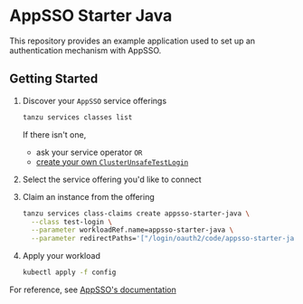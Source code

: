 # AppSSO Starter Java

This repository provides an example application used to set up an authentication mechanism with AppSSO.

## Getting Started

1. Discover your `AppSSO` service offerings

   ```bash
   tanzu services classes list
   ```

   If there isn't one,

   - ask your service operator `OR`
   - [create your own `ClusterUnsafeTestLogin`](https://docs.vmware.com/en/VMware-Tanzu-Application-Platform/1.6/tap/app-sso-reference-api-clusterunsafetestlogin.html)

1. Select the service offering you'd like to connect

1. Claim an instance from the offering

   ```bash
   tanzu services class-claims create appsso-starter-java \
     --class test-login \
     --parameter workloadRef.name=appsso-starter-java \
     --parameter redirectPaths='["/login/oauth2/code/appsso-starter-java"]'
   ```

1. Apply your workload

   ```bash
   kubectl apply -f config
   ```

For reference, see
[AppSSO's documentation](https://docs.vmware.com/en/VMware-Tanzu-Application-Platform/1.6/tap/app-sso-about.html)
